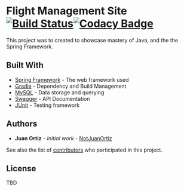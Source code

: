# Flight Management Site [![Build Status](https://travis-ci.org/notjuanortiz/flight-management-backend.svg?branch=master)](https://travis-ci.org/notjuanortiz/flight-management-backend)[![Codacy Badge](https://api.codacy.com/project/badge/Grade/a3cfc21c2a9547b792a92c72918843ee)](https://www.codacy.com/manual/notjuanortiz/flight-management-backend?utm_source=github.com&amp;utm_medium=referral&amp;utm_content=notjuanortiz/flight-management-backend&amp;utm_campaign=Badge_Grade)

This project was to created to showcase mastery of Java, and the the Spring Framework.

## Built With

* [Spring Framework](https://spring.io/projects) - The web framework used
* [Gradle](https://gradle.org/) - Dependency and Build Management
* [MySQL](https://www.mysql.com/) - Data storage and querying
* [Swagger](https://swagger.io/) - API Documentation
* [JUnit](https://junit.org) - Testing framework

## Authors

* **Juan Ortiz** - *Initial work* - [NotJuanOrtiz](https://github.com/notjuanortiz)

See also the list of [contributors](https://github.com/your/project/contributors) who participated in this project.

## License

TBD